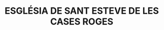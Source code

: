 ---
layout: test
title:  "ESGLÉSIA DE SANT ESTEVE DE LES CASES ROGES"
coordinates:
  - group1:
    - [1.451589295784402, 42.362919506770012]
    - [1.451688750969083, 42.362947553204641]
    - [1.451716261239636, 42.362881167204392]
    - [1.451626970671754, 42.362851589155113]
    - [1.451589295784402, 42.362919506770012]
---